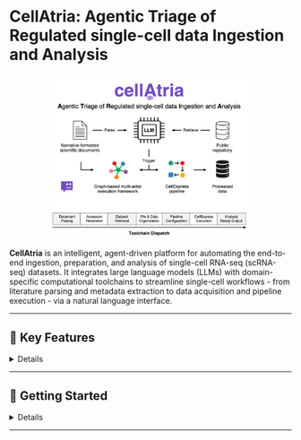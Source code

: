 # CellAtria: Agentic Triage of Regulated single-cell data Ingestion and Analysis

<p align="center" width="100%">
  <img width="70%" src="cellatria_git_logo.png"> 
</p>

**CellAtria** is an intelligent, agent-driven platform for automating the end-to-end ingestion, preparation, and analysis of single-cell RNA-seq (scRNA-seq) datasets. It integrates large language models (LLMs) with domain-specific computational toolchains to streamline single-cell workflows - from literature parsing and metadata extraction to data acquisition and pipeline execution - via a natural language interface.

---

## 📌 Key Features
<details>

### 🔍 Literature-Guided Initialization
- Accepts a **URL** or **PDF** of a primary article.
- Extracts structured metadata (e.g., sample annotations, GEO accessions) from manuscripts.
- Enables **zero-shot** dataset discovery and processing through document parsing.

### 📂 Metadata-Aware Data Acquisition
- Supports **GSE-level (study-wide)** and **GSM-level (sample-specific)** retrieval from public repositories.
- Automatically resolves GEO relationships and organizes files in compliant directory schemas.
- Prepares `metadata.csv` aligned with pipeline requirements.

### 🧬 Integrated Analysis with CellExpress
- Executes the co-developed **CellExpress** pipeline—an end-to-end, containerized scRNA-seq analysis framework.
- Performs normalization, HVG selection, batch correction, clustering, marker gene detection, and cell type annotation.
- Supports tissue-agnostic (SCimilarity) and tissue-specific (CellTypist) annotations.

### 🧠 Conversational Workflow Orchestration
- Facilitates **multi-turn, context-aware reasoning** to walk users through dataset processing.
- Automatically executes validated commands, logging each step for reproducibility.
- Offers fine-grained control over tool behavior through structured dialogue.

### 🔧 Tool-Driven Modular Architecture
- Tools are embedded as graph nodes and accessed via natural language.
- Supports metadata inspection, file downloads, directory traversal, report summarization, and more.
- Agent actions are both **traceable** and **auditable**, supporting regulatory workflows.

</details>

---

## 📘 Getting Started
<details>

```bash
# Clone the repository
git clone https://github.com/your-org/cellatria.git
cd cellatria

# Launch the agent (with LangGraph or Gradio UI)
python -m cellatria.app
```
To invoke the CLI-based CellExpress pipeline:

```bash
python -m cellexpress.main --input ./data --species human --batch_correct harmony --annotate scimilarity
```

</details>

---